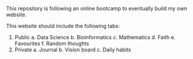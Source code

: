 This repository is following an online bootcamp to eventually build my own website. 

This website should include the following tabs: 
1. Public
   a. Data Science
   b. Bioinformatics
   c. Mathematics
   d. Faith 
   e. Favourites
   f. Random thoughts
2. Private
   a. Journal
   b. Vision board
   c. Daily habits 

